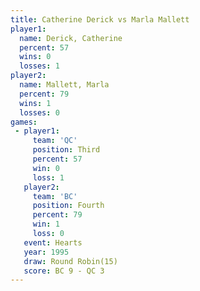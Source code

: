 ```yaml
---
title: Catherine Derick vs Marla Mallett
player1:                 
  name: Derick, Catherine
  percent: 57            
  wins: 0                
  losses: 1              
player2:                 
  name: Mallett, Marla   
  percent: 79            
  wins: 1                
  losses: 0              
games:
 - player1:         
     team: 'QC'     
     position: Third
     percent: 57    
     win: 0         
     loss: 1        
   player2:          
     team: 'BC'      
     position: Fourth
     percent: 79     
     win: 1          
     loss: 0         
   event: Hearts        
   year: 1995           
   draw: Round Robin(15)
   score: BC 9 - QC 3   
---
```

